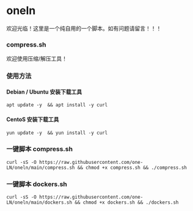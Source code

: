 # oneln
欢迎光临！这里是一个纯自用的一个脚本。如有问题请留言！！！
### compress.sh
欢迎使用压缩/解压工具！
### 使用方法
#### Debian / Ubuntu 安装下载工具
```
apt update -y  && apt install -y curl
```
#### CentoS 安装下载工具
```
yun update -y  && yun install -y curl
```
### 一键脚本 compress.sh
```
curl -sS -O https://raw.githubusercontent.com/one-LN/oneln/main/compress.sh && chmod +x compress.sh && ./compress.sh
```
### 一键脚本 dockers.sh
```
curl -sS -O https://raw.githubusercontent.com/one-LN/oneln/main/dockers.sh && chmod +x dockers.sh && ./dockers.sh
```

